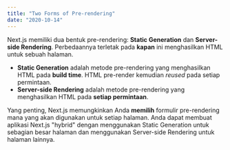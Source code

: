 ```yaml
---
title: "Two Forms of Pre-rendering"
date: "2020-10-14"
---
```


Next.js memiliki dua bentuk pre-rendering: **Static Generation** dan **Server-side Rendering**. Perbedaannya terletak pada **kapan** ini menghasilkan HTML untuk sebuah halaman.

- **Static Generation** adalah metode pre-rendering yang menghasilkan HTML pada **build time**. HTML pre-render kemudian _reused_ pada setiap permintaan.
- **Server-side Rendering** adalah metode pre-rendering yang menghasilkan HTML pada **setiap permintaan**.

Yang penting, Next.js memungkinkan Anda **memilih** formulir pre-rendering mana yang akan digunakan untuk setiap halaman. Anda dapat membuat aplikasi Next.js "hybrid" dengan menggunakan Static Generation untuk sebagian besar halaman dan menggunakan Server-side Rendering untuk halaman lainnya.
